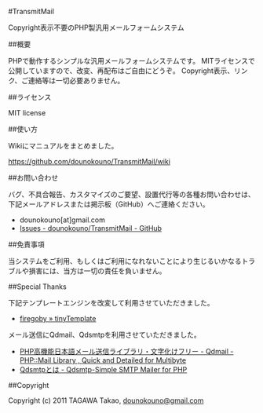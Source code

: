 #TransmitMail

Copyright表示不要のPHP製汎用メールフォームシステム

##概要

PHPで動作するシンプルな汎用メールフォームシステムです。
MITライセンスで公開していますので、改変、再配布はご自由にどうぞ。
Copyright表示、リンク、ご連絡等は一切必要ありません。

##ライセンス

MIT license

##使い方

Wikiにマニュアルをまとめました。

<https://github.com/dounokouno/TransmitMail/wiki>

##お問い合わせ

バグ、不具合報告、カスタマイズのご要望、設置代行等の各種お問い合わせは、下記メールアドレスまたは掲示板（GitHub）へご連絡ください。

* dounokouno[at]gmail.com
* [Issues - dounokouno/TransmitMail - GitHub](https://github.com/dounokouno/TransmitMail/issues)

##免責事項

当システムをご利用、もしくはご利用になれないことにより生じるいかなるトラブルや損害には、当方は一切の責任を負いません。

##Special Thanks

下記テンプレートエンジンを改変して利用させていただきました。

* [firegoby » tinyTemplate](http://firegoby.theta.ne.jp/download/tinytemplate)

メール送信にQdmail、Qdsmtpを利用させていただきました。

* [PHP高機能日本語メール送信ライブラリ・文字化けフリー - Qdmail - PHP::Mail Library , Quick and Detailed for Multibyte](http://hal456.net/qdmail/)
* [Qdsmtpとは - Qdsmtp-Simple SMTP Mailer for PHP](http://hal456.net/qdsmtp/)

##Copyright

Copyright (c) 2011 TAGAWA Takao, dounokouno@gmail.com